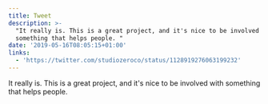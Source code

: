 ```yaml
---
title: Tweet
description: >-
  "It really is. This is a great project, and it's nice to be involved with
  something that helps people. "
date: '2019-05-16T08:05:15+01:00'
links:
  - 'https://twitter.com/studiozeroco/status/1128919276063199232'
---
```

It really is. This is a great project, and it's nice to be involved with something that helps people. 
